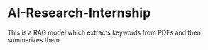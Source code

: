 # AI-Research-Internship

This is a RAG model which extracts keywords from PDFs and then summarizes them.
